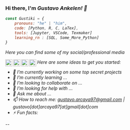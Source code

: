 ### Hi there, I'm <em>Gustavo Ankelen<em>! 👋

```js
const Gustiki = {
    pronouns: "he" | "him",
    code: [Python, R, C, LaTex],
    tools: [Jupyter, VSCode, Texmaker]
    learning_rn : [SQL, Some_More_Python]
}

```
Here you can find some of my social/professional media

<a href="https://www.linkedin.com/in/gustavo-arcaya-308054223/">
  <img align="left" alt="Mehdi's LinkdeIn" width="22px" src="https://cdn.jsdelivr.net/npm/simple-icons@v3/icons/linkedin.svg" />
</a>
<a href="https://www.kaggle.com/mehdimabrouki">
  <img align="left" alt="Kaggle" width="22px" src="https://cdn.jsdelivr.net/npm/simple-icons@3.1.0/icons/kaggle.svg" />
</a>
<a href="https://www.instagram.com/gustavo_renato/">
  <img align="left" alt="Mehdi's Instagram" width="22px" src="https://cdn.jsdelivr.net/npm/simple-icons@v3/icons/instagram.svg" />
</a>
<a href="https://www.facebook.com/renatogustavoAE/">
  <img align="left" alt="Mehdi's Facebook" width="22px" src="https://cdn.jsdelivr.net/npm/simple-icons@v3/icons/facebook.svg" />
</a>

Here are some ideas to get you started:

- 🔭 I’m currently working on some top secret projects 
- 🌱 I’m currently learning ...
- 👯 I’m looking to collaborate on ...
- 🤔 I’m looking for help with ...
- 💬 Ask me about ...
- 📫 How to reach me: gustavo.arcaya97@gmail.com | gustavo[dot]arcaya97[at]gmail[dot]com
- ⚡ Fun facts:


--
